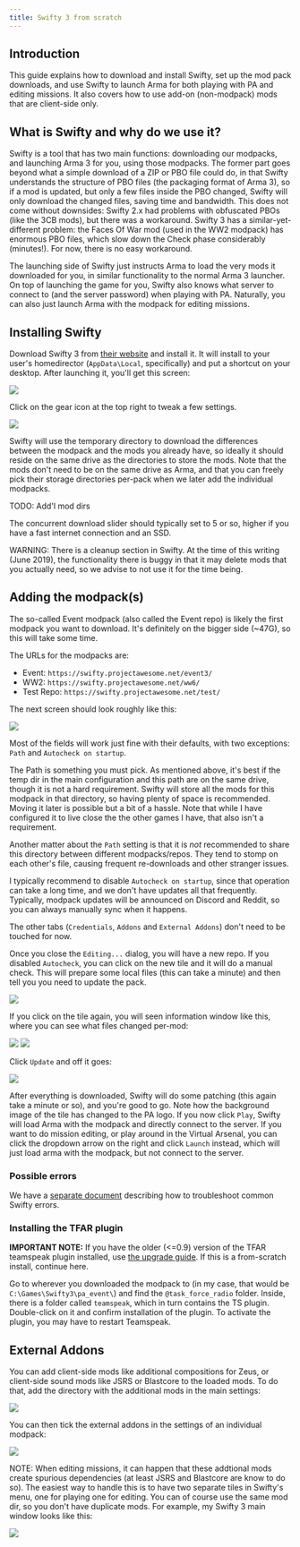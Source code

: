 ```yaml
---
title: Swifty 3 from scratch
---
```

## Introduction

This guide explains how to download and install Swifty, set up the mod pack
downloads, and use Swifty to launch Arma for both playing with PA and editing
missions. It also covers how to use add-on (non-modpack) mods that are
client-side only.

## What is Swifty and why do we use it?

Swifty is a tool that has two main functions: downloading our modpacks, and
launching Arma 3 for you, using those modpacks. The former part goes beyond
what a simple download of a ZIP or PBO file could do, in that Swifty
understands the structure of PBO files (the packaging format of Arma 3), so if
a mod is updated, but only a few files inside the PBO changed, Swifty will
only download the changed files, saving time and bandwidth. This does not come
without downsides: Swifty 2.x had problems with obfuscated PBOs (like the 3CB
mods), but there was a workaround. Swifty 3 has a similar-yet-different
problem: the Faces Of War mod (used in the WW2 modpack) has enormous PBO
files, which slow down the Check phase considerably (minutes!). For now, there
is no easy workaround.

The launching side of Swifty just instructs Arma to load the very mods it
downloaded for you, in similar functionality to the normal Arma 3 launcher. On
top of launching the game for you, Swifty also knows what server to connect to
(and the server password) when playing with PA. Naturally, you can also just
launch Arma with the modpack for editing missions.

## Installing Swifty

Download Swifty 3 from [their website](https://getswifty.net) and install it.
It will install to your user's homedirector (`AppData\Local`, specifically)
and put a shortcut on your desktop. After launching it, you'll get this
screen:

<img src="swifty3_empty.png">

Click on the gear icon at the top right to tweak a few settings. 

<img src="swifty3_settings.png">

Swifty will use the temporary directory to download the differences between
the modpack and the mods you already have, so ideally it should reside on the
same drive as the directories to store the mods. Note that the mods don't need
to be on the same drive as Arma, and that you can freely pick their storage
directories per-pack when we later add the individual modpacks.

TODO: Add'l mod dirs

The concurrent download slider should typically set to 5 or so, higher if you
have a fast internet connection and an SSD.

WARNING: There is a cleanup section in Swifty. At the time of this writing
(June 2019), the functionality there is buggy in that it may delete mods that
you actually need, so we advise to not use it for the time being.

## Adding the modpack(s)

The so-called Event modpack (also called the Event repo) is likely the first
modpack you want to download. It's definitely on the bigger side (~47G), so
this will take some time.

The URLs for the modpacks are:

- Event: `https://swifty.projectawesome.net/event3/`
- WW2: `https://swifty.projectawesome.net/ww6/`
- Test Repo: `https://swifty.projectawesome.net/test/`

The next screen should look roughly like this:

<img src="swifty3_import_2.png">

Most of the fields will work just fine with their defaults, with two
exceptions: `Path` and `Autocheck on startup`.

The Path is something you must pick. As mentioned above, it's best if the temp
dir in the main configuration and this path are on the same drive, though it
is not a hard requirement. Swifty will store all the mods for this modpack in
that directory, so having plenty of space is recommended. Moving it later is
possible but a bit of a hassle. Note that while I have configured it to live
close the the other games I have, that also isn't a requirement.

Another matter about the `Path` setting is that it is *not* recommended to
share this directory between different modpacks/repos. They tend to stomp on
each other's file, causing frequent re-downloads and other stranger issues.

I typically recommend to disable `Autocheck on startup`, since that operation
can take a long time, and we don't have updates all that frequently.
Typically, modpack updates will be announced on Discord and Reddit, so you can
always manually sync when it happens.

The other tabs (`Credentials`, `Addons` and `External Addons`) don't need to
be touched for now.

Once you close the `Editing...` dialog, you will have a new repo. If you
disabled `Autocheck`, you can click on the new tile and it will do a manual
check. This will prepare some local files (this can take a minute) and then
tell you you need to update the pack.

<img src="swifty3_update_1.png">

If you click on the tile again, you will seen information window like this,
where you can see what files changed per-mod:

<img src="swifty3_update_2.png">
<img src="swifty3_update_3.png">

Click `Update` and off it goes:

<img src="swifty3_dling.png">

After everything is downloaded, Swifty will do some patching (this again take
a minute or so), and you're good to go. Note how the background image of the
tile has changed to the PA logo. If you now click `Play`, Swifty will load
Arma with the modpack and directly connect to the server. If you want to do
mission editing, or play around in the Virtual Arsenal, you can click the
dropdown arrow on the right and click `Launch` instead, which will just load
arma with the modpack, but not connect to the server.

### Possible errors

We have a [separate document](../swifty_trblsht/) describing how to
troubleshoot common Swifty errors.

### Installing the TFAR plugin

**IMPORTANT NOTE:** If you have the older (<=0.9) version of the TFAR teamspeak
plugin installed, use [the upgrade guide](../../mods/tfar_update/). If
this is a from-scratch install, continue here.

Go to wherever you downloaded the modpack to (in my case, that would be
`C:\Games\Swifty3\pa_event\`) and find the `@task_force_radio` folder. Inside,
there is a folder called `teamspeak`, which in turn contains the TS plugin.
Double-click on it and confirm installation of the plugin. To activate the
plugin, you may have to restart Teamspeak.

## External Addons

You can add client-side mods like additional compositions for Zeus, or
client-side sound mods like JSRS or Blastcore to the loaded mods. To do that,
add the directory with the additional mods in the main settings:

<img src="swifty3_addl_dirs.png">

You can then tick the external addons in the settings of an individual
modpack:

<img src="swifty3_ext_addons.png">

NOTE: When editing missions, it can happen that these addtional mods create
spurious dependencies (at least JSRS and Blastcore are know to do so). The
easiest way to handle this is to have two separate tiles in Swifty's menu, one
for playing one for editing. You can of course use the same mod dir, so you
don't have duplicate mods. For example, my Swifty 3 main window looks like
this:

<img src="swifty3_main_full.png">
